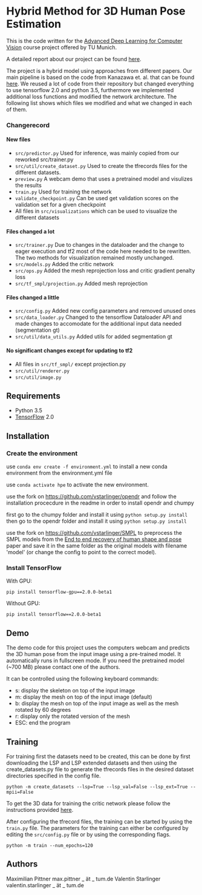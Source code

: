 # Hybrid Method for 3D Human Pose Estimation

This is the code written for the [Advanced Deep Learning for Computer Vision](https://dvl.in.tum.de/teaching/adl4cv-ss19/) course project offered by TU Munich. 

A detailed report about our project can be found [here](report/report.pdf).

The project is a hybrid model using approaches from different papers. Our main pipeline is based on the code from Kanazawa et. al. that can be found [here](https://github.com/akanazawa/hmr).
We reused a lot of code from their repository but changed everything to use tensorflow 2.0 and python 3.5, furthermore we implemented additional loss functions and modified the network architecture. The following list shows which files we modified and what we changed in each of them.

### Changerecord
#### New files
 - `src/predictor.py`
	Used for inference, was mainly copied from our reworked src/trainer.py
 - `src/util/create_dataset.py`
	Used to create the tfrecords files for the different datasets.
 - `preview.py`
	A webcam demo that uses a pretrained model and visulizes the results
 - `train.py`
	Used for training the network
 - `validate_checkpoint.py`
	Can be used get validation scores on the validation set for a given checkpoint
 - All files in `src/visualizations` which can be used to visualize the different datasets

#### Files changed a lot
 - `src/trainer.py`
	Due to changes in the dataloader and the change to eager execution and tf2 most of the code here needed to be rewritten. The two methods for visualization remained mostly unchanged.
 - `src/models.py`
	Added the critic network
 - `src/ops.py`
	Added the mesh reprojection loss and critic gradient penalty loss
 - `src/tf_smpl/projection.py`
	Added mesh reprojection

#### Files changed a little
 - `src/config.py`
	Added new config parameters and removed unused ones
 - `src/data_loader.py`
	Changed to the tensorflow Dataloader API and made changes to accomodate for the additional input data needed (segmentation gt)
 - `src/util/data_utils.py`
	Added utils for added segmentation gt

#### No significant changes except for updating to tf2
 - All files in `src/tf_smpl/` except projection.py
 - `src/util/renderer.py`
 - `src/util/image.py`

## Requirements
- Python 3.5
- [TensorFlow](https://www.tensorflow.org/) 2.0

## Installation 
### Create the environment
use `conda env create -f environment.yml` to install a new conda environment from the environment.yml file

use `conda activate hpe` to activate the new environment.

use the fork on https://github.com/vstarlinger/opendr and follow the installation procecdure in the readme in order to install opendr and chumpy

first go to the chumpy folder and install it using `python setup.py install`
then go to the opendr folder and install it using `python setup.py install`

use the fork on https://github.com/vstarlinger/SMPL to preprocess the SMPL models from the [End to end recovery of human shape and pose](https://akanazawa.github.io/hmr/) paper and save it in the same folder as the original models with filename 'model' (or change the config to point to the correct model).

### Install TensorFlow
With GPU:
```
pip install tensorflow-gpu==2.0.0-beta1
```
Without GPU:
```
pip install tensorflow==2.0.0-beta1
```

## Demo
The demo code for this project uses the computers webcam and predicts the 3D human pose from the input image using a pre-trained model. It automatically runs in fullscreen mode.
If you need the pretrained model (~700 MB) please contact one of the authors.

It can be controlled using the following keyboard commands:
 - s: display the skeleton on top of the input image
 - m: display the mesh on top of the input image (default)
 - b: display the mesh on top of the input image as well as the mesh rotated by 60 degrees
 - r: display only the rotated version of the mesh
 - ESC: end the program

## Training

For training first the datasets need to be created, this can be done by first downloading the LSP and LSP extended datasets and then using the create\_datasets.py file to generate the tfrecords files in the desired dataset directories specified in the config file.
```
python -m create_datasets --lsp=True --lsp_val=False --lsp_ext=True --mpii=False
```
To get the 3D data for training the critic network please follow the instructions provided [here](https://github.com/akanazawa/hmr/blob/master/doc/train.md#mosh-data).

After configuring the tfrecord files, the training can be started by using the `train.py` file. The parameters for the training can either be configured by editing the `src/config.py` file or by using the corresponding flags.

```
python -m train --num_epochs=120
```

## Authors
Maximilian Pittner
max.pittner _ ät _ tum.de
Valentin Starlinger
valentin.starlinger _ ät _ tum.de

